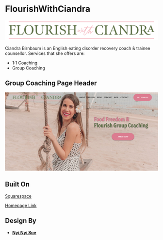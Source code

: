 # FlourishWithCiandra
![Logo-Image](Logo.png)

Ciandra Birnbaum is an English eating disorder recovery coach &amp; trainee counsellor. 
Services that she offers are:
* 1:1 Coaching
* Group Coaching


## Group Coaching Page Header
![group-coaching](group-coaching-hero.png)

## Built On
[Squarespace](https://www.squarespace.com/)

[Homepage Link](https://flourishwithciandra.com/)

## Design By

* [**Nyi Nyi Soe**](https://github.com/NyiNyi-Soe)

